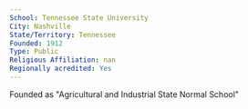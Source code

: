 ```yaml
---
School: Tennessee State University
City: Nashville
State/Territory: Tennessee
Founded: 1912
Type: Public
Religious Affiliation: nan
Regionally acredited: Yes
---
```

Founded as "Agricultural and Industrial State Normal School"